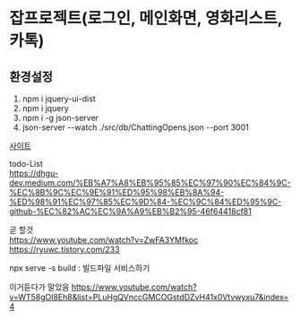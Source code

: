 잡프로젝트(로그인, 메인화면, 영화리스트, 카톡)
=============
환경설정
--------
1. npm i jquery-ui-dist
2. npm i jquery
3. npm i -g json-server
4. json-server --watch ./src/db/ChattingOpens.json --port 3001


[사이트](https://uglysweetpotatos.github.io/reactbeginner_movie/)   

todo-List   
https://dhgu-dev.medium.com/%EB%A7%A8%EB%95%85%EC%97%90%EC%84%9C-%EC%8B%9C%EC%9E%91%ED%95%98%EB%8A%94-%ED%98%91%EC%97%85%EC%9D%84-%EC%9C%84%ED%95%9C-github-%EC%82%AC%EC%9A%A9%EB%B2%95-46f64418cf81

곧 할것   
https://www.youtube.com/watch?v=ZwFA3YMfkoc   
https://ryuwc.tistory.com/233

npx serve -s build : 빌드파일 서비스하기 
   
이거듣다가 말았음 https://www.youtube.com/watch?v=WT58gOl8Eh8&list=PLuHgQVnccGMCOGstdDZvH41x0Vtvwyxu7&index=4
